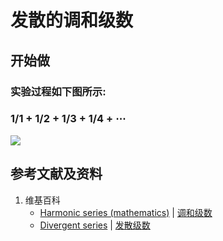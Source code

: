 # 发散的调和级数

## 开始做

### 实验过程如下图所示:

### 1/1 + 1/2 + 1/3 + 1/4 + ⋯

![](/images/无穷和与无穷乘积/发散的调和级数/1a1.jpg)

## 参考文献及资料

1. 维基百科
	- [Harmonic series (mathematics)](https://en.wikipedia.org/wiki/Harmonic_series_(mathematics)) | [调和级数](https://zh.wikipedia.org/wiki/调和级数) 
	- [Divergent series](https://en.wikipedia.org/wiki/发散级数) | [发散级数](https://zh.wikipedia.org/wiki/发散级数) 
